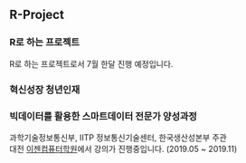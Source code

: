 ## R-Project

### R로 하는 프로젝트
R로 하는 프로젝트로서 7월 한달 진행 예정입니다.

### 혁신성장 청년인재 
### 빅데이터를 활용한 스마트데이터 전문가 양성과정

과학기술정보통신부, IITP 정보통신기술센터, 한국생산성본부 주관 <br>
대전 [이젠컴퓨터학원](http://dj.ezenac.co.kr/)에서 강의가 진행중입니다.
(2019.05 ~ 2019.11)
